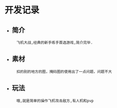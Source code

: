 # 开发记录
- ## 简介
        飞机大战,经典的新手练手首选游戏,简介完毕.
- ## 素材
        扣的别的地方的图，掩码图的使用出了一点问题，问题不大
- ## 玩法
        哦,就是简单的操作飞机攻击敌方,有人机和pvp